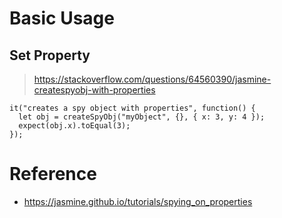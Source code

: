 # Basic Usage
## Set Property
> https://stackoverflow.com/questions/64560390/jasmine-createspyobj-with-properties
```
it("creates a spy object with properties", function() {
  let obj = createSpyObj("myObject", {}, { x: 3, y: 4 });
  expect(obj.x).toEqual(3);
});
```

# Reference
- https://jasmine.github.io/tutorials/spying_on_properties
